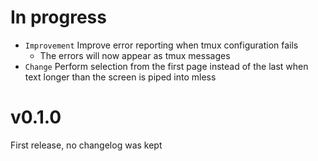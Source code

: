 # In progress
- `Improvement` Improve error reporting when tmux configuration fails
    - The errors will now appear as tmux messages
- `Change` Perform selection from the first page instead of the last when text longer than the screen is piped into mless

# v0.1.0
First release, no changelog was kept
